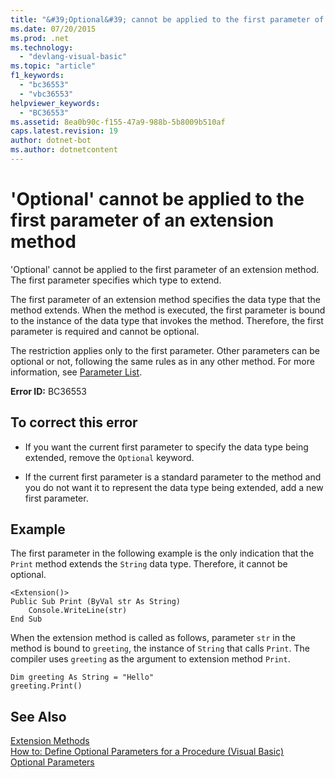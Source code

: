 ```yaml
---
title: "&#39;Optional&#39; cannot be applied to the first parameter of an extension method"
ms.date: 07/20/2015
ms.prod: .net
ms.technology: 
  - "devlang-visual-basic"
ms.topic: "article"
f1_keywords: 
  - "bc36553"
  - "vbc36553"
helpviewer_keywords: 
  - "BC36553"
ms.assetid: 8ea0b90c-f155-47a9-988b-5b8009b510af
caps.latest.revision: 19
author: dotnet-bot
ms.author: dotnetcontent
---
```

# &#39;Optional&#39; cannot be applied to the first parameter of an extension method
'Optional' cannot be applied to the first parameter of an extension method. The first parameter specifies which type to extend.  
  
 The first parameter of an extension method specifies the data type that the method extends. When the method is executed, the first parameter is bound to the instance of the data type that invokes the method. Therefore, the first parameter is required and cannot be optional.  
  
 The restriction applies only to the first parameter. Other parameters can be optional or not, following the same rules as in any other method. For more information, see [Parameter List](../../visual-basic/language-reference/statements/parameter-list.md).  
  
 **Error ID:** BC36553  
  
## To correct this error  
  
-   If you want the current first parameter to specify the data type being extended, remove the `Optional` keyword.  
  
-   If the current first parameter is a standard parameter to the method and you do not want it to represent the data type being extended, add a new first parameter.  
  
## Example  
 The first parameter in the following example is the only indication that the `Print` method extends the `String` data type. Therefore, it cannot be optional.  
  
```  
<Extension()>  
Public Sub Print (ByVal str As String)  
    Console.WriteLine(str)  
End Sub  
```  
  
 When the extension method is called as follows, parameter `str` in the method is bound to `greeting`, the instance of `String` that calls `Print`. The compiler uses `greeting` as the argument to extension method `Print`.  
  
```  
Dim greeting As String = "Hello"  
greeting.Print()  
```  
  
## See Also  
 [Extension Methods](../../visual-basic/programming-guide/language-features/procedures/extension-methods.md)  
 [How to: Define Optional Parameters for a Procedure (Visual Basic)](http://msdn.microsoft.com/en-us/0b32b312-0da0-489b-96ad-7dcb1f1f8f88)  
 [Optional Parameters](../../visual-basic/programming-guide/language-features/procedures/optional-parameters.md)
